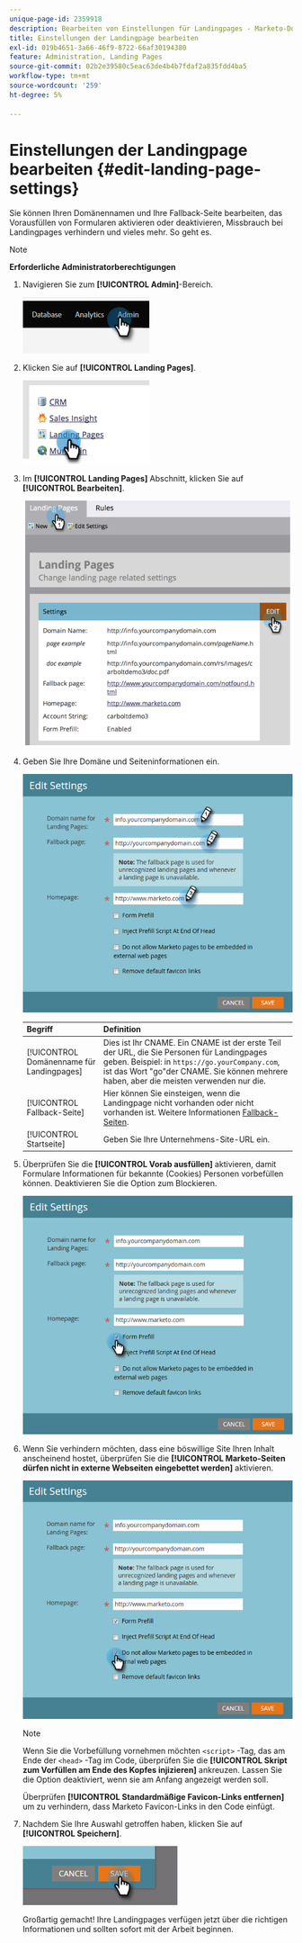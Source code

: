 ```yaml
---
unique-page-id: 2359918
description: Bearbeiten von Einstellungen für Landingpages - Marketo-Dokumente - Produktdokumentation
title: Einstellungen der Landingpage bearbeiten
exl-id: 019b4651-3a66-46f9-8722-66af30194380
feature: Administration, Landing Pages
source-git-commit: 02b2e39580c5eac63de4b4b7fdaf2a835fdd4ba5
workflow-type: tm+mt
source-wordcount: '259'
ht-degree: 5%

---
```


# Einstellungen der Landingpage bearbeiten {#edit-landing-page-settings}

Sie können Ihren Domänennamen und Ihre Fallback-Seite bearbeiten, das Vorausfüllen von Formularen aktivieren oder deaktivieren, Missbrauch bei Landingpages verhindern und vieles mehr. So geht es.

>[!NOTE]
>
>**Erforderliche Administratorberechtigungen**

1. Navigieren Sie zum **[!UICONTROL Admin]**-Bereich.

   ![](assets/edit-landing-page-settings-1.png)

1. Klicken Sie auf **[!UICONTROL Landing Pages]**.

   ![](assets/edit-landing-page-settings-2.png)

1. Im **[!UICONTROL Landing Pages]** Abschnitt, klicken Sie auf **[!UICONTROL Bearbeiten]**.

   ![](assets/edit-landing-page-settings-3.png)

1. Geben Sie Ihre Domäne und Seiteninformationen ein.

   ![](assets/edit-landing-page-settings-4.png)

   | Begriff | Definition |
   |---|---|
   | [!UICONTROL Domänenname für Landingpages] | Dies ist Ihr CNAME. Ein CNAME ist der erste Teil der URL, die Sie Personen für Landingpages geben. Beispiel: in `https://go.yourCompany.com`, ist das Wort &quot;go&quot;der CNAME. Sie können mehrere haben, aber die meisten verwenden nur die. |
   | [!UICONTROL Fallback-Seite] | Hier können Sie einsteigen, wenn die Landingpage nicht vorhanden oder nicht vorhanden ist. Weitere Informationen [Fallback-Seiten](/help/marketo/product-docs/administration/settings/set-a-fallback-page.md). |
   | [!UICONTROL Startseite] | Geben Sie Ihre Unternehmens-Site-URL ein. |

1. Überprüfen Sie die **[!UICONTROL Vorab ausfüllen]** aktivieren, damit Formulare Informationen für bekannte (Cookies) Personen vorbefüllen können. Deaktivieren Sie die Option zum Blockieren.

   ![](assets/edit-landing-page-settings-5.png)

1. Wenn Sie verhindern möchten, dass eine böswillige Site Ihren Inhalt anscheinend hostet, überprüfen Sie die **[!UICONTROL Marketo-Seiten dürfen nicht in externe Webseiten eingebettet werden]** aktivieren.

   ![](assets/edit-landing-page-settings-6.png)

   >[!NOTE]
   >
   >Wenn Sie die Vorbefüllung vornehmen möchten `<script>` -Tag, das am Ende der `<head>` -Tag im Code, überprüfen Sie die **[!UICONTROL Skript zum Vorfüllen am Ende des Kopfes injizieren]** ankreuzen. Lassen Sie die Option deaktiviert, wenn sie am Anfang angezeigt werden soll.
   >
   >Überprüfen **[!UICONTROL Standardmäßige Favicon-Links entfernen]** um zu verhindern, dass Marketo Favicon-Links in den Code einfügt.

1. Nachdem Sie Ihre Auswahl getroffen haben, klicken Sie auf **[!UICONTROL Speichern]**.

   ![](assets/edit-landing-page-settings-7.png)

   Großartig gemacht! Ihre Landingpages verfügen jetzt über die richtigen Informationen und sollten sofort mit der Arbeit beginnen.
